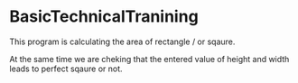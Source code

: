 # BasicTechnicalTranining

This program is calculating the area of rectangle / or sqaure.

At the same time we are cheking that the entered value of height and width leads to perfect sqaure or not.